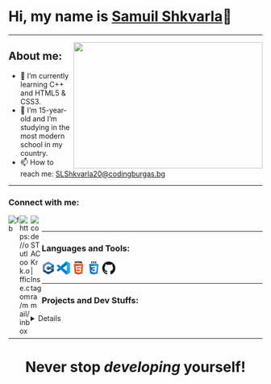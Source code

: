 # Hi, my name is [Samuil Shkvarla](https://github.com/SLShkvarla20)👋
<hr>

<img align="right" height="250" width="375" alt="" src="https://i.pinimg.com/originals/b8/32/02/b832028c117cb548614cbea10f0153dc.gif" />

## About me:

- 🌱 I’m currently learning C++ and HTML5 & CSS3.
- 💬 I’m 15-year-old and I’m studying in the most modern school in my country.
- 📫 How to reach me: SLShkvarla20@codingburgas.bg
<hr>

### Connect with me:

<a href ="http://www.google.com" ><img align="left" alt="fb" width="22px" src="https://cdn.jsdelivr.net/npm/simple-icons@v3/icons/youtube.svg" /><a/>
<img align="left" alt="https://outlook.office.com/mail/inbox" width="22px" src="https://cdn.jsdelivr.net/npm/simple-icons@v3/icons/twitter.svg" />
<img align="left" alt="codeSTACKr | Instagram" width="22px" src="https://cdn.jsdelivr.net/npm/simple-icons@v3/icons/instagram.svg" />
<br>
<hr>

### Languages and Tools:

<code><img alt="CPP" width="26px" src="https://raw.githubusercontent.com/github/explore/80688e429a7d4ef2fca1e82350fe8e3517d3494d/topics/cpp/cpp.png" ></code>
<code><img alt="Visual Studio Code" width="26px" src="https://raw.githubusercontent.com/github/explore/80688e429a7d4ef2fca1e82350fe8e3517d3494d/topics/visual-studio-code/visual-studio-code.png"></code>
<code><img alt="HTML5" width="26px" src="https://raw.githubusercontent.com/github/explore/80688e429a7d4ef2fca1e82350fe8e3517d3494d/topics/html/html.png" ></code>
<code><img alt="CSS3" width="26px" src="https://raw.githubusercontent.com/github/explore/80688e429a7d4ef2fca1e82350fe8e3517d3494d/topics/css/css.png" ></code>
<code><img  alt="GitHub" width="26px" src="https://raw.githubusercontent.com/github/explore/78df643247d429f6cc873026c0622819ad797942/topics/github/github.png" ></code> 

<hr>
  
### Projects and Dev Stuffs:

<details style = "display: inline;">
  <summary><b>📚 Badges</b></summary>

<img align="left" alt="Excel" width="200px" src="https://images.credly.com/images/b9912ce7-7c17-40bc-afbb-ca4251ea1416/MOS_Word.png" ></a>
<img align="left" alt="Word Office 2016" width="200px" src="https://images.credly.com/size/680x680/images/84f513e4-256d-4aa0-a29d-973bcb39d87a/Programming_in_HTML5_with_JavaScript_and_Css3-01.png" ></a>
</details>  

<br>
  <hr>
<div align="center">

  # Never stop <i>developing</i> yourself!

</div>
